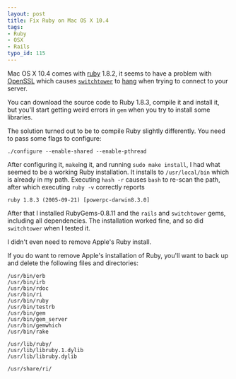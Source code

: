 ```yaml
---
layout: post
title: Fix Ruby on Mac OS X 10.4
tags:
- Ruby
- OSX
- Rails
typo_id: 115
---
```

Mac OS X 10.4 comes with [ruby](https://www.ruby-lang.org/en/) 1.8.2, it seems to have a problem with [OpenSSL](https://www.openssl.org/) which causes [`switchtower`](https://web.archive.org/web/20051201013456/http://manuals.rubyonrails.com/read/book/17) to [hang](https://web.archive.org/web/20061208162037/http://weblog.jamisbuck.org/2005/9/24/switchtower-on-osx) when trying to connect to your server.

You can download the source code to Ruby 1.8.3, compile it and install it, but you'll start getting weird errors in `gem` when you try to install some libraries.

The solution turned out to be to compile Ruby slightly differently.  You need to pass some flags to configure:

    ./configure --enable-shared --enable-pthread

After configuring it, `make`ing it, and running `sudo make install`, I had what seemed to be a working Ruby installation.  It installs to `/usr/local/bin` which is already in my path.  Executing `hash -r` causes `bash` to re-scan the path, after which executing `ruby -v` correctly reports

    ruby 1.8.3 (2005-09-21) [powerpc-darwin8.3.0]

After that I installed RubyGems-0.8.11 and the `rails` and `switchtower` gems, including all dependencies.  The installation worked fine, and so did `switchtower` when I tested it.

I didn't even need to remove Apple's Ruby install.

If you do want to remove Apple's installation of Ruby, you'll want to back up and delete the following files and directories:

    /usr/bin/erb
    /usr/bin/irb
    /usr/bin/rdoc
    /usr/bin/ri
    /usr/bin/ruby
    /usr/bin/testrb
    /usr/bin/gem
    /usr/bin/gem_server
    /usr/bin/gemwhich
    /usr/bin/rake

    /usr/lib/ruby/
    /usr/lib/libruby.1.dylib
    /usr/lib/libruby.dylib

    /usr/share/ri/
